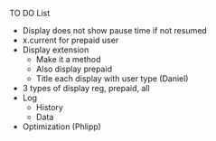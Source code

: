 TO DO List

- Display does not show pause time if not resumed
- x.current for prepaid user
- Display extension
	- Make it a method
	- Also display prepaid
	- Title each display with user type (Daniel)
- 3 types of display reg, prepaid, all
- Log
	- History
	- Data
- Optimization (Phlipp)